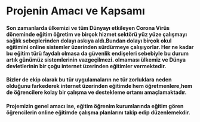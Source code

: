 # Projenin Amacı ve Kapsamı

#### Son zamanlarda ülkemizi ve tüm Dünyayı etkileyen Corona Virüs döneminde eğitim öğretim ve birçok hizmet sektörü yüz yüze çalışmayı sağlık sebeplerinden dolayı askıya aldı.Bundan dolayı birçok okul eğitimini online sistemler üzerinden sürdürmeye çalışıyorlar. Her ne kadar bu eğitim türü faydalı olmasa da güvenlik endişeleri sebebiyle bu durum artık günümüz sistemlerinin vazgeçilmezi. olmaması ülkemiz ve Dünya devletlerinin bir çoğu internet üzerinden eğitimler vermektedir.

#### Bizler de ekip olarak bu tür uygulamaların ne tür zorluklara neden olduğunu farkederek internet üzerinden eğitimde hem öğretmenlere,hem de öğrencilere kolay bir çalışma ve destekleme ortamı amaçlamaktadır.

#### Projemizin genel amacı ise, eğitim öğrenim kurumlarında eğitim gören öğrencilerin online eğitimde çalışma planlarını takip edip düzenlemekdir.
